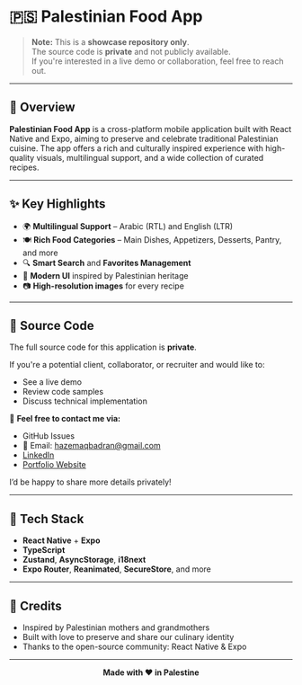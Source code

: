 # 🇵🇸 Palestinian Food App

> **Note:** This is a **showcase repository only**.  
> The source code is **private** and not publicly available.  
> If you're interested in a live demo or collaboration, feel free to reach out.

---

## 📖 Overview

**Palestinian Food App** is a cross-platform mobile application built with React Native and Expo, aiming to preserve and celebrate traditional Palestinian cuisine. The app offers a rich and culturally inspired experience with high-quality visuals, multilingual support, and a wide collection of curated recipes.

---

## ✨ Key Highlights

- 🌍 **Multilingual Support** – Arabic (RTL) and English (LTR)
- 🍽️ **Rich Food Categories** – Main Dishes, Appetizers, Desserts, Pantry, and more
- 🔍 **Smart Search** and **Favorites Management**
- 🎨 **Modern UI** inspired by Palestinian heritage
- 📷 **High-resolution images** for every recipe

---

## 🔐 Source Code

The full source code for this application is **private**.

If you're a potential client, collaborator, or recruiter and would like to:

- See a live demo  
- Review code samples  
- Discuss technical implementation  

📩 **Feel free to contact me via:**

- GitHub Issues
- 📧 Email: [hazemaqbadran@gmail.com](mailto:hazemaqbadran@gmail.com)
- [LinkedIn](https://www.linkedin.com/in/hazembadran)  
- [Portfolio Website](https://hazembadran.com)

I’d be happy to share more details privately!

---

## 📱 Tech Stack

- **React Native** + **Expo**
- **TypeScript**
- **Zustand**, **AsyncStorage**, **i18next**
- **Expo Router**, **Reanimated**, **SecureStore**, and more

---

## 🙏 Credits

- Inspired by Palestinian mothers and grandmothers  
- Built with love to preserve and share our culinary identity  
- Thanks to the open-source community: React Native & Expo

---

<div align="center">
  <strong>Made with ❤️ in Palestine</strong>
</div>
